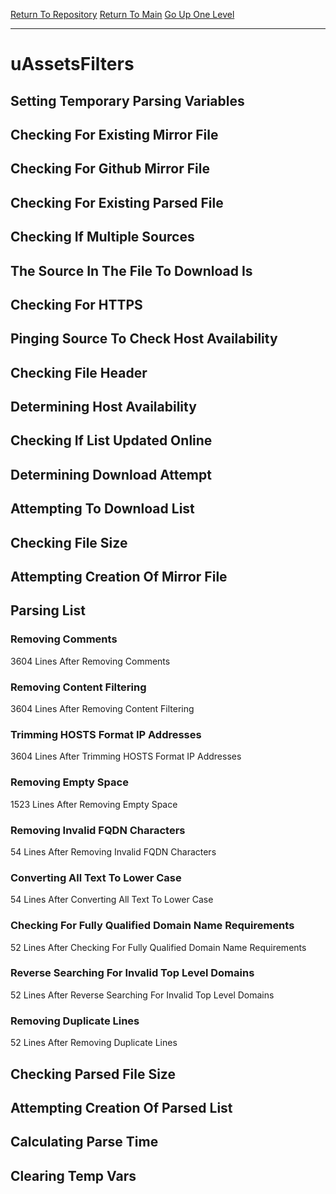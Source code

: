 [Return To Repository](https://github.com/deathbybandaid/piholeparser/)
[Return To Main](https://github.com/deathbybandaid/piholeparser/blob/master/RecentRunLogs/Mainlog.md)
[Go Up One Level](https://github.com/deathbybandaid/piholeparser/blob/master/RecentRunLogs/TopLevelScripts/30-Processing-Blacklists.md)
____________________________________
# uAssetsFilters
## Setting Temporary Parsing Variables
## Checking For Existing Mirror File
## Checking For Github Mirror File
## Checking For Existing Parsed File
## Checking If Multiple Sources
## The Source In The File To Download Is
## Checking For HTTPS
## Pinging Source To Check Host Availability
## Checking File Header
## Determining Host Availability
## Checking If List Updated Online
## Determining Download Attempt
## Attempting To Download List
## Checking File Size
## Attempting Creation Of Mirror File
## Parsing List
### Removing Comments
3604 Lines After Removing Comments
### Removing Content Filtering
3604 Lines After Removing Content Filtering
### Trimming HOSTS Format IP Addresses
3604 Lines After Trimming HOSTS Format IP Addresses
### Removing Empty Space
1523 Lines After Removing Empty Space
### Removing Invalid FQDN Characters
54 Lines After Removing Invalid FQDN Characters
### Converting All Text To Lower Case
54 Lines After Converting All Text To Lower Case
### Checking For Fully Qualified Domain Name Requirements
52 Lines After Checking For Fully Qualified Domain Name Requirements
### Reverse Searching For Invalid Top Level Domains
52 Lines After Reverse Searching For Invalid Top Level Domains
### Removing Duplicate Lines
52 Lines After Removing Duplicate Lines
## Checking Parsed File Size
## Attempting Creation Of Parsed List
## Calculating Parse Time
## Clearing Temp Vars
